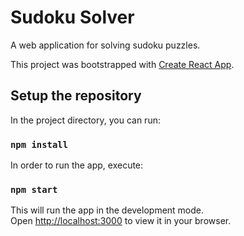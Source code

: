 # Sudoku Solver

A web application for solving sudoku puzzles.

This project was bootstrapped with [Create React App](https://github.com/facebook/create-react-app).

## Setup the repository
In the project directory, you can run:

### `npm install`

In order to run the app, execute:

### `npm start`

This will run the app in the development mode.\
Open [http://localhost:3000](http://localhost:3000) to view it in your browser.
